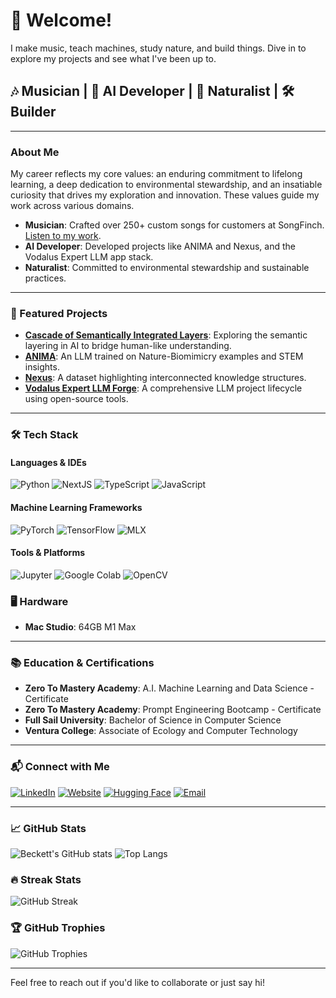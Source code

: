 # 👋 Welcome!

I make music, teach machines, study nature, and build things. Dive in to explore my projects and see what I've been up to.

## 🎶 Musician | 🤖 AI Developer | 🌱 Naturalist | 🛠 Builder

---

### About Me
My career reflects my core values: an enduring commitment to lifelong learning, a deep dedication to environmental stewardship, and an insatiable curiosity that drives my exploration and innovation. These values guide my work across various domains.

- **Musician**: Crafted over 250+ custom songs for customers at SongFinch. [Listen to my work](https://open.spotify.com/artist/0WAAOmZcou75sYvsUAOpF7?si=Y8uC8XjbR1i4sw-fYwUSNQ).
- **AI Developer**: Developed projects like ANIMA and Nexus, and the Vodalus Expert LLM app stack.
- **Naturalist**: Committed to environmental stewardship and sustainable practices.

---

### 🌟 Featured Projects

- [**Cascade of Semantically Integrated Layers**](https://github.com/severian42/Cascade-of-Semantically-Integrated-Layers): Exploring the semantic layering in AI to bridge human-like understanding.
- [**ANIMA**](https://huggingface.co/collections/Severian/anima-biomimicry-models-65f0d9795843c2e8d2a3a9be): An LLM trained on Nature-Biomimicry examples and STEM insights.
- [**Nexus**](https://huggingface.co/collections/Severian/nexus-internal-knowledge-map-65f0d8e7efc17afe74555523): A dataset highlighting interconnected knowledge structures.
- [**Vodalus Expert LLM Forge**](https://github.com/severian42/Vodalus-Expert-LLM-Forge): A comprehensive LLM project lifecycle using open-source tools.

---

### 🛠 Tech Stack

#### Languages & IDEs
![Python](https://img.shields.io/badge/-Python-3776AB?style=flat&logo=Python&logoColor=white)
![NextJS](https://img.shields.io/badge/-NextJS-black?style=flat&logo=next.js&logoColor=white)
![TypeScript](https://img.shields.io/badge/-TypeScript-007ACC?style=flat&logo=typescript&logoColor=white)
![JavaScript](https://img.shields.io/badge/-JavaScript-F7DF1E?style=flat&logo=javascript&logoColor=black)

#### Machine Learning Frameworks
![PyTorch](https://img.shields.io/badge/-PyTorch-eee?style=flat-square&logo=pytorch&logoColor=EE4C2C)
![TensorFlow](https://img.shields.io/badge/-TensorFlow-eee?style=flat-square&logo=tensorflow&logoColor=FF6F00)
![MLX](https://img.shields.io/badge/-MLX-black?style=flat&logo=MLX&logoColor=white)

#### Tools & Platforms
![Jupyter](https://img.shields.io/badge/-Jupyter-eee?style=flat-square&logo=jupyter&logoColor=F37626)
![Google Colab](https://img.shields.io/badge/Colab-F9AB00?style=for-the-badge&logo=googlecolab&color=525252)
![OpenCV](https://img.shields.io/badge/OpenCV-27338e?style=for-the-badge&logo=OpenCV&logoColor=white)

### 🖥 Hardware
- **Mac Studio**: 64GB M1 Max

---

### 📚 Education & Certifications
- **Zero To Mastery Academy**: A.I. Machine Learning and Data Science - Certificate
- **Zero To Mastery Academy**: Prompt Engineering Bootcamp - Certificate
- **Full Sail University**: Bachelor of Science in Computer Science 
- **Ventura College**: Associate of Ecology and Computer Technology

---

### 📬 Connect with Me
[![LinkedIn](https://img.shields.io/badge/-LinkedIn-0077B5?style=flat&logo=LinkedIn&logoColor=white)](https://www.linkedin.com/in/beckettdillon/)
[![Website](https://img.shields.io/badge/-Website-34a853?style=flat&logo=Google-Chrome&logoColor=white)](https://www.beckettdillon.com)
[![Hugging Face](https://img.shields.io/badge/Hugging%20Face-FFD300?style=flat&logo=Hugging-Face&logoColor=black)](https://huggingface.co/Severian)
[![Email](https://img.shields.io/badge/-Email-D14836?style=flat&logo=Gmail&logoColor=white)](mailto:beckettdillon42@gmail.com)

---

### 📈 GitHub Stats
![Beckett's GitHub stats](https://github-readme-stats.vercel.app/api?username=severian42&show_icons=true&theme=radical)
![Top Langs](https://github-readme-stats.vercel.app/api/top-langs/?username=severian42&layout=compact&theme=radical)

### 🔥 Streak Stats
![GitHub Streak](https://github-readme-streak-stats.herokuapp.com/?user=severian42&theme=radical)

### 🏆 GitHub Trophies
![GitHub Trophies](https://github-profile-trophy.vercel.app/?username=severian42&theme=radical&column=7)

---

Feel free to reach out if you'd like to collaborate or just say hi!
